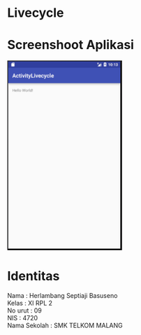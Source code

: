# Livecycle
# Screenshoot Aplikasi 
![intent1_1](https://github.com/herlambangsb/Livecycle/blob/master/live.PNG)
# Identitas
Nama : Herlambang Septiaji Basuseno<br>
Kelas : XI RPL 2 <br>
No urut : 09 <br>
NIS : 4720 <br>
Nama Sekolah : SMK TELKOM MALANG <br>
